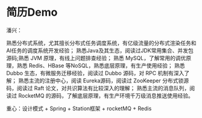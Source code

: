 # 简历Demo

潘兴：

熟悉分布式系统，尤其擅长分布式任务调度系统，有亿级流量的分布式渲染任务和AI任务的调度系统开发经验；
熟悉Java及其生态，阅读过JDK常用集合、并发包源码;熟悉 JVM 原理，有线上问题排查经验；
熟悉 MySQL，了解常用的调优原理，熟悉 Redis、HBase 等NoSQL，熟悉底层原理，有生产使用经验；
熟悉 Dubbo 生态，有微服务迁移经验，阅读过 Dubbo 源码，对 RPC 机制有深入了解；
熟悉主流的注册中心，阅读 Eureka源码，阅读过 ZooKeeper 分布式锁源码，阅读过 Raft 论文，对共识算法有比较深入的理解；
熟悉主流的消息队列，阅读过 RocketMQ 的源码，了解底层原理，有生产环境千万级消息推送使用经验。





重心：设计模式 + Spring + Station框架 + rocketMQ + Redis



